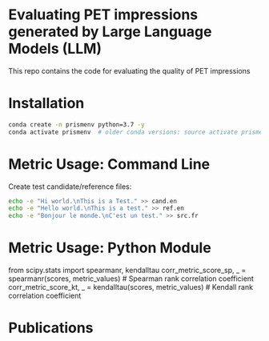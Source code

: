 # Evaluating PET impressions generated by Large Language Models (LLM)

This repo contains the code for evaluating the quality of PET impressions


# Installation

```bash
conda create -n prismenv python=3.7 -y
conda activate prismenv  # older conda versions: source activate prismenv
```


# Metric Usage: Command Line

Create test candidate/reference files:

```bash
echo -e "Hi world.\nThis is a Test." >> cand.en
echo -e "Hello world.\nThis is a test." >> ref.en
echo -e "Bonjour le monde.\nC'est un test." >> src.fr
```

# Metric Usage: Python Module
from scipy.stats import spearmanr, kendalltau
corr_metric_score_sp, _ = spearmanr(scores, metric_values) # Spearman rank correlation coefficient  
corr_metric_score_kt, _ = kendalltau(scores, metric_values) # Kendall rank correlation coefficient


# Publications
